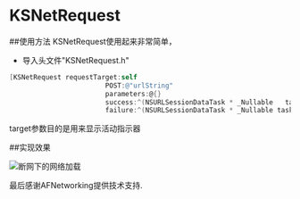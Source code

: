 # KSNetRequest

##使用方法
  KSNetRequest使用起来非常简单，<br>
  * 导入头文件"KSNetRequest.h"<br>
  
```Objective-C
[KSNetRequest requestTarget:self 
                        POST:@"urlString" 
                        parameters:@{} 
                        success:^(NSURLSessionDataTask * _Nullable   task, id  _Nullable responseObject) {} 
                        failure:^(NSURLSessionDataTask * _Nullable task, NSError * _Nullable error) {}]
```

target参数目的是用来显示活动指示器

##实现效果



![断网下的网络加载]()

最后感谢AFNetworking提供技术支持.
